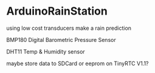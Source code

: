 # ArduinoRainStation
using low cost transducers make a rain prediction

BMP180 Digital Barometric Pressure Sensor

DHT11 Temp & Humidity sensor

maybe store data to SDCard or eeprom on TinyRTC V1.1?
